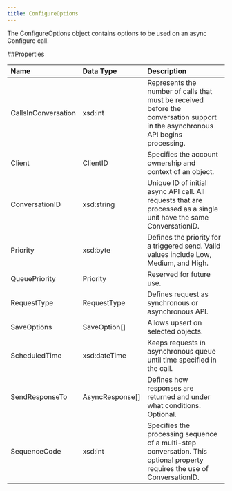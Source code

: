 ```yaml
---
title: ConfigureOptions
---
```

The ConfigureOptions object contains options to be used on an async Configure call.

##Properties
<table class="table table-hover"> <thead align="left"><tr><th>Name</th><th>Data Type</th><th>Description</th></tr></thead> <tbody><tr><td>CallsInConversation</td><td>xsd:int</td><td>Represents the number of calls that must be received before the conversation support in the asynchronous API begins processing.</td></tr><tr><td>Client</td><td>ClientID</td><td>Specifies the account ownership and context of an object.</td></tr><tr><td>ConversationID</td><td>xsd:string</td><td>Unique ID of initial async API call. All requests that are processed as a single unit have the same ConversationID.</td></tr><tr><td>Priority</td><td>xsd:byte</td><td>Defines the priority for a triggered send. Valid values include Low, Medium, and High.</td></tr><tr><td>QueuePriority</td><td>Priority</td><td>Reserved for future use.</td></tr><tr><td>RequestType</td><td>RequestType</td><td>Defines request as synchronous or asynchronous API.</td></tr><tr><td>SaveOptions</td><td>SaveOption[]</td><td>Allows upsert on selected objects.</td></tr><tr><td>ScheduledTime</td><td>xsd:dateTime</td><td>Keeps requests in asynchronous queue until time specified in the call.</td></tr><tr><td>SendResponseTo</td><td>AsyncResponse[]</td><td>Defines how responses are returned and under what conditions. Optional.</td></tr><tr><td>SequenceCode</td><td>xsd:int</td><td>Specifies the processing sequence of a multi-step conversation. This optional property requires the use of ConversationID.</td></tr></tbody></table>
